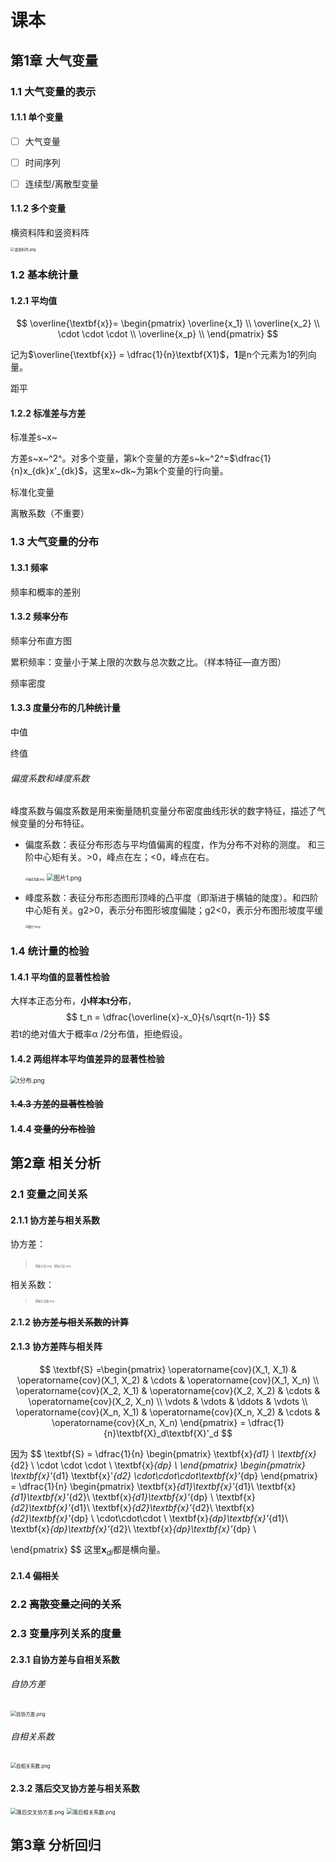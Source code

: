 # 课本

## 第1章 大气变量

### 1.1 大气变量的表示

#### 1.1.1 单个变量

- [ ] 大气变量

- [ ] 时间序列

- [ ] 连续型/离散型变量

#### 1.1.2 多个变量

横资料阵和竖资料阵

<img src="https://i.loli.net/2018/06/19/5b28e7c0b41bf.png" alt="竖资料阵.png" title="竖资料阵.png" style="zoom:40%"/>

### 1.2 基本统计量

#### 1.2.1 平均值

$$
\overline{\textbf{x}}=
\begin{pmatrix}
\overline{x_1} \\
\overline{x_2} \\
\cdot \cdot \cdot \\
\overline{x_p} \\
\end{pmatrix}
$$

记为$\overline{\textbf{x}} = \dfrac{1}{n}\textbf{X1}$，$\textbf{1}$是n个元素为1的列向量。

距平

#### 1.2.2 标准差与方差

标准差s~x~

方差s~x~^2^。对多个变量，第k个变量的方差s~k~^2^=$\dfrac{1}{n}x_{dk}x'_{dk}$，这里x~dk~为第k个变量的行向量。

标准化变量

离散系数（不重要）

### 1.3 大气变量的分布

#### 1.3.1 频率

频率和概率的差别

#### 1.3.2 频率分布

频率分布直方图

累积频率：变量小于某上限的次数与总次数之比。（样本特征—直方图）

频率密度

#### 1.3.3 度量分布的几种统计量

中值

终值

###### 偏度系数和峰度系数

峰度系数与偏度系数是用来衡量随机变量分布密度曲线形状的数字特征，描述了气候变量的分布特征。
- 偏度系数：表征分布形态与平均值偏离的程度，作为分布不对称的测度。 和三阶中心矩有关。>0，峰点在左；<0，峰点在右。

  <img src="https://i.loli.net/2018/06/19/5b28dc1a5a2a2.png" alt="偏度系数.png" title="偏度系数.png" style="zoom:30%" />          <img src="https://i.loli.net/2018/06/19/5b28dc89d83dc.png" alt="图片1.png" title="图片1.png" style="zoom:70%" />

- 峰度系数：表征分布形态图形顶峰的凸平度（即渐进于横轴的陡度）。和四阶中心矩有关。g2>0，表示分布图形坡度偏陡；g2<0，表示分布图形坡度平缓

  <img src="https://i.loli.net/2018/06/19/5b28dd13c0d4a.png" alt="图片1.png" title="图片1.png" style="zoom:30%" />

### 1.4 统计量的检验

#### 1.4.1 平均值的显著性检验

大样本正态分布，**小样本t分布**，
$$
t_n = \dfrac{\overline{x}-x_0}{s/\sqrt{n-1}}
$$
若t的绝对值大于概率α /2分布值，拒绝假设。

#### 1.4.2 两组样本平均值差异的显著性检验

<img src="https://i.loli.net/2018/06/19/5b28e00a26ece.png" alt="t分布.png" title="t分布.png" style="zoom:70%" />

#### ~~1.4.3 方差的显著性检验~~

#### 1.4.4 ~~变量的分布检验~~



## 第2章 相关分析

### 2.1 变量之间关系

#### 2.1.1 协方差与相关系数

协方差：

>  <img src="https://i.loli.net/2018/06/19/5b28e1558a258.png" alt="协方差.png" title="协方差.png" style="zoom:30%" />  <img src="https://i.loli.net/2018/06/19/5b28e347349a1.png" alt="协方差.png" title="协方差.png" style="zoom:30%" />

相关系数：

> <img src="https://i.loli.net/2018/06/19/5b28e4a6718a9.png" alt="相关系数.png" title="相关系数.png" style="zoom:30%" />

#### 2.1.2 ~~协方差与相关系数的计算~~

#### 2.1.3 协方差阵与相关阵

$$
\textbf{S} =\begin{pmatrix} 
    \operatorname{cov}(X_1, X_1) &
    \operatorname{cov}(X_1, X_2) &
    \cdots &
    \operatorname{cov}(X_1, X_n) \\
    \operatorname{cov}(X_2, X_1) &
    \operatorname{cov}(X_2, X_2) &
    \cdots &
    \operatorname{cov}(X_2, X_n) \\
    \vdots &
    \vdots &
    \ddots &
    \vdots \\
    \operatorname{cov}(X_n, X_1) &
    \operatorname{cov}(X_n, X_2) &
    \cdots &
    \operatorname{cov}(X_n, X_n) 
\end{pmatrix} = \dfrac{1}{n}\textbf{X}_d\textbf{X}'_d
$$

因为
$$
\textbf{S} = \dfrac{1}{n}  \begin{pmatrix}
\textbf{x}_{d1} \\
\textbf{x}_{d2} \\
\cdot 
\cdot 
\cdot \\
\textbf{x}_{dp} \\
\end{pmatrix} \begin{pmatrix}
\textbf{x}'_{d1} \textbf{x}'_{d2} \cdot\cdot\cdot\textbf{x}'_{dp}
\end{pmatrix} = \dfrac{1}{n} \begin{pmatrix}
\textbf{x}_{d1}\textbf{x}'_{d1}\ \textbf{x}_{d1}\textbf{x}'_{d2}\ \textbf{x}_{d1}\textbf{x}'_{dp} \\
\textbf{x}_{d2}\textbf{x}'_{d1}\ \textbf{x}_{d2}\textbf{x}'_{d2}\ \textbf{x}_{d2}\textbf{x}'_{dp} \\
\cdot\cdot\cdot \\
\textbf{x}_{dp}\textbf{x}'_{d1}\ \textbf{x}_{dp}\textbf{x}'_{d2}\ \textbf{x}_{dp}\textbf{x}'_{dp} \\

\end{pmatrix}
$$
这里$\textbf{x}_{di}$都是横向量。

#### 2.1.4 ~~偏相关~~

### 2.2 ~~离散变量之间的关系~~

### 2.3 变量序列关系的度量

#### 2.3.1 自协方差与自相关系数

###### 自协方差

<img src="https://i.loli.net/2018/06/19/5b29028df1cb7.png" alt="自协方差.png" title="自协方差.png" style="zoom:55%" />

###### 自相关系数

<img src="https://i.loli.net/2018/06/19/5b29028df03a4.png" alt="自相关系数.png" title="自相关系数.png" style="zoom:55%" />

#### 2.3.2 落后交叉协方差与相关系数

<img src="https://i.loli.net/2018/06/19/5b290329d4d70.png" alt="落后交叉协方差.png" title="落后交叉协方差.png" style="zoom:60%"/>
<img src="https://i.loli.net/2018/06/19/5b290329d6387.png" alt="落后相关系数.png" title="落后相关系数.png" style="zoom:60%"/>

## 第3章 分析回归